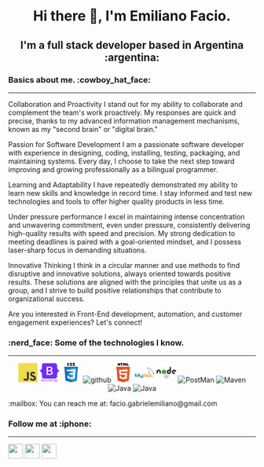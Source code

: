 <h1 align="center">Hi there 👋, I'm Emiliano Facio.</h1>

<h2 align="center">I'm a full stack developer based in Argentina :argentina:</h2>

<h3>Basics about me. :cowboy_hat_face:</h3>
<hr>

<p>Collaboration and Proactivity
I stand out for my ability to collaborate and complement the team's work proactively. My responses are quick and precise, thanks to my advanced information management mechanisms, known as my "second brain" or "digital brain."

Passion for Software Development
I am a passionate software developer with experience in designing, coding, installing, testing, packaging, and maintaining systems. Every day, I choose to take the next step toward improving and growing professionally as a bilingual programmer.

Learning and Adaptability
I have repeatedly demonstrated my ability to learn new skills and knowledge in record time. I stay informed and test new technologies and tools to offer higher quality products in less time.

Under pressure performance
I excel in maintaining intense concentration and unwavering commitment, even under pressure, consistently delivering high-quality results with speed and precision. My strong dedication to meeting deadlines is paired with a goal-oriented mindset, and I possess laser-sharp focus in demanding situations. 

Innovative Thinking
I think in a circular manner and use methods to find disruptive and innovative solutions, always oriented towards positive results. These solutions are aligned with the principles that unite us as a group, and I strive to build positive relationships that contribute to organizational success.

Are you interested in Front-End development, automation, and customer engagement experiences? Let's connect!
</p>


<h3>:nerd_face: Some of the technologies I know.</h3>
<hr>
<p align="center">
<img src="https://raw.githubusercontent.com/devicons/devicon/master/icons/javascript/javascript-original.svg" alt ="Javascript" width="40" height="40">
<img src="https://raw.githubusercontent.com/devicons/devicon/master/icons/bootstrap/bootstrap-plain-wordmark.svg" alt ="Bootstrap" width="40" height="40"> <img src="https://raw.githubusercontent.com/devicons/devicon/master/icons/css3/css3-original-wordmark.svg" alt ="CSS" width="40" height="40">
<img src="https://github.githubassets.com/assets/GitHub-Mark-ea2971cee799.png" alt ="github" width="40" height="40"> 
<img src="https://raw.githubusercontent.com/devicons/devicon/master/icons/html5/html5-original-wordmark.svg" alt ="HTML" width="40" height="40">
<img src="https://raw.githubusercontent.com/devicons/devicon/master/icons/mysql/mysql-original-wordmark.svg" alt ="MySQL" width="40" height="40">
<img src="https://raw.githubusercontent.com/devicons/devicon/master/icons/nodejs/nodejs-original-wordmark.svg" alt ="NodeJs" width="40" height="40">
<img src="https://camo.githubusercontent.com/93b32389bf746009ca2370de7fe06c3b5146f4c99d99df65994f9ced0ba41685/68747470733a2f2f7777772e766563746f726c6f676f2e7a6f6e652f6c6f676f732f676574706f73746d616e2f676574706f73746d616e2d69636f6e2e737667" alt ="PostMan" width="40" height="40">
  <img src="https://upload.wikimedia.org/wikipedia/commons/thumb/5/52/Apache_Maven_logo.svg/2560px-Apache_Maven_logo.svg.png" alt ="Maven" width="40" height="40">
  <img src="https://static.vecteezy.com/system/resources/previews/022/100/210/original/java-logo-transparent-free-png.png" alt ="Java" width="40" height="40">
  <img src="https://e4developer.com/wp-content/uploads/2018/01/spring-boot.png" alt ="Java" width="50" height="40">
</p>

<p> :mailbox: You can reach me at: facio.gabrielemiliano@gmail.com</p>

<h3>Follow me at :iphone:</h3>
<hr>
<p>
<a href="https://www.instagram.com/" target="_blank"><img src="https://raw.githubusercontent.com/rahuldkjain/github-profile-readme-generator/master/src/images/icons/Social/instagram.svg" width="30" height="30" ></a>
  <a href="https://www.linkedin.com/in/emifacio/" target="_blank"><img src="https://raw.githubusercontent.com/rahuldkjain/github-profile-readme-generator/master/src/images/icons/Social/linked-in-alt.svg" width="30" height="30" ></a>
  <a href="https://www.twitter.com/EmilianoFacio77" target="_blank"><img src="https://upload.wikimedia.org/wikipedia/commons/thumb/6/6f/Logo_of_Twitter.svg/292px-Logo_of_Twitter.svg.png" width="30" height="30" ></a>
</p>
<!--
**emifacio/emifacio** is a ✨ _special_ ✨ repository because its `README.md` (this file) appears on your GitHub profile.

Here are some ideas to get you started:

- 🔭 I’m currently working on ...
- 🌱 I’m currently learning ...
- 👯 I’m looking to collaborate on ...
- 🤔 I’m looking for help with ...
- 💬 Ask me about ...
- 📫 How to reach me: ...
- 😄 Pronouns: ...
- ⚡ Fun fact: ...
-->
